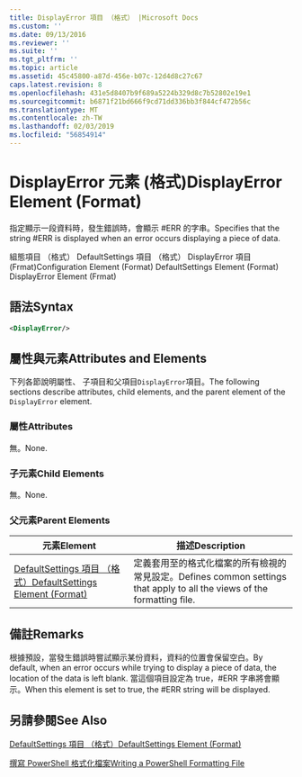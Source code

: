 ```yaml
---
title: DisplayError 項目 （格式） |Microsoft Docs
ms.custom: ''
ms.date: 09/13/2016
ms.reviewer: ''
ms.suite: ''
ms.tgt_pltfrm: ''
ms.topic: article
ms.assetid: 45c45800-a87d-456e-b07c-12d4d8c27c67
caps.latest.revision: 8
ms.openlocfilehash: 431e5d8407b9f689a5224b329d8c7b52802e19e1
ms.sourcegitcommit: b6871f21bd666f9cd71dd336bb3f844cf472b56c
ms.translationtype: MT
ms.contentlocale: zh-TW
ms.lasthandoff: 02/03/2019
ms.locfileid: "56854914"
---
```

# <a name="displayerror-element-format"></a><span data-ttu-id="72da8-102">DisplayError 元素 (格式)</span><span class="sxs-lookup"><span data-stu-id="72da8-102">DisplayError Element (Format)</span></span>

<span data-ttu-id="72da8-103">指定顯示一段資料時，發生錯誤時，會顯示 #ERR 的字串。</span><span class="sxs-lookup"><span data-stu-id="72da8-103">Specifies that the string #ERR is displayed when an error occurs displaying a piece of data.</span></span>

<span data-ttu-id="72da8-104">組態項目 （格式） DefaultSettings 項目 （格式） DisplayError 項目 (Frmat)</span><span class="sxs-lookup"><span data-stu-id="72da8-104">Configuration Element (Format) DefaultSettings Element (Format) DisplayError Element (Frmat)</span></span>

## <a name="syntax"></a><span data-ttu-id="72da8-105">語法</span><span class="sxs-lookup"><span data-stu-id="72da8-105">Syntax</span></span>

```xml
<DisplayError/>
```

## <a name="attributes-and-elements"></a><span data-ttu-id="72da8-106">屬性與元素</span><span class="sxs-lookup"><span data-stu-id="72da8-106">Attributes and Elements</span></span>

<span data-ttu-id="72da8-107">下列各節說明屬性、 子項目和父項目`DisplayError`項目。</span><span class="sxs-lookup"><span data-stu-id="72da8-107">The following sections describe attributes, child elements, and the parent element of the `DisplayError` element.</span></span>

### <a name="attributes"></a><span data-ttu-id="72da8-108">屬性</span><span class="sxs-lookup"><span data-stu-id="72da8-108">Attributes</span></span>

<span data-ttu-id="72da8-109">無。</span><span class="sxs-lookup"><span data-stu-id="72da8-109">None.</span></span>

### <a name="child-elements"></a><span data-ttu-id="72da8-110">子元素</span><span class="sxs-lookup"><span data-stu-id="72da8-110">Child Elements</span></span>

<span data-ttu-id="72da8-111">無。</span><span class="sxs-lookup"><span data-stu-id="72da8-111">None.</span></span>

### <a name="parent-elements"></a><span data-ttu-id="72da8-112">父元素</span><span class="sxs-lookup"><span data-stu-id="72da8-112">Parent Elements</span></span>

|<span data-ttu-id="72da8-113">元素</span><span class="sxs-lookup"><span data-stu-id="72da8-113">Element</span></span>|<span data-ttu-id="72da8-114">描述</span><span class="sxs-lookup"><span data-stu-id="72da8-114">Description</span></span>|
|-------------|-----------------|
|[<span data-ttu-id="72da8-115">DefaultSettings 項目 （格式）</span><span class="sxs-lookup"><span data-stu-id="72da8-115">DefaultSettings Element (Format)</span></span>](./defaultsettings-element-format.md)|<span data-ttu-id="72da8-116">定義套用至的格式化檔案的所有檢視的常見設定。</span><span class="sxs-lookup"><span data-stu-id="72da8-116">Defines common settings that apply to all the views of the formatting file.</span></span>|

## <a name="remarks"></a><span data-ttu-id="72da8-117">備註</span><span class="sxs-lookup"><span data-stu-id="72da8-117">Remarks</span></span>

<span data-ttu-id="72da8-118">根據預設，當發生錯誤時嘗試顯示某份資料，資料的位置會保留空白。</span><span class="sxs-lookup"><span data-stu-id="72da8-118">By default, when an error occurs while trying to display a piece of data, the location of the data is left blank.</span></span> <span data-ttu-id="72da8-119">當這個項目設定為 true，#ERR 字串將會顯示。</span><span class="sxs-lookup"><span data-stu-id="72da8-119">When this element is set to true, the #ERR string will be displayed.</span></span>

## <a name="see-also"></a><span data-ttu-id="72da8-120">另請參閱</span><span class="sxs-lookup"><span data-stu-id="72da8-120">See Also</span></span>

[<span data-ttu-id="72da8-121">DefaultSettings 項目 （格式）</span><span class="sxs-lookup"><span data-stu-id="72da8-121">DefaultSettings Element (Format)</span></span>](./defaultsettings-element-format.md)

[<span data-ttu-id="72da8-122">撰寫 PowerShell 格式化檔案</span><span class="sxs-lookup"><span data-stu-id="72da8-122">Writing a PowerShell Formatting File</span></span>](./writing-a-powershell-formatting-file.md)
